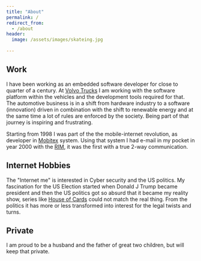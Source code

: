 ```yaml
---
title: "About"
permalink: /
redirect_from:
  - /about
header:
  image: /assets/images/skateing.jpg
  
---
```


## Work

I have been working as an embedded software developer for close to quarter of a century.
At [Volvo Trucks](https://www.volvotrucks.com) I am working with the software platform within the vehicles and the development tools required for that.
The automotive business is in a shift from hardware industry to a software (innovation) driven in combination with the shift to renewable energy and at the same time a lot of rules are enforced by the society.
Being part of that journey is inspiring and frustrating.

Starting from 1998 I was part of the the mobile-internet revolution,
as developer in [Mobitex](www.mobitex.com) system.
Using that system I had e-mail in my pocket in year 2000 with the [RIM](/assets/images/rim.jpg), it was the first with a true 2-way communication.

## Internet Hobbies

The "Internet me" is interested in Cyber security and the US politics.
My fascination for the US Election started when Donald J Trump became president and then the US politics got so absurd that it became my reality show, series like [House of Cards](https://en.wikipedia.org/wiki/House_of_Cards_(American_TV_series)) could not match the real thing. From the politics it has more or less transformed into interest for the legal twists and turns.

## Private

I am proud to be a husband and the father of great two children, but will keep that private.
